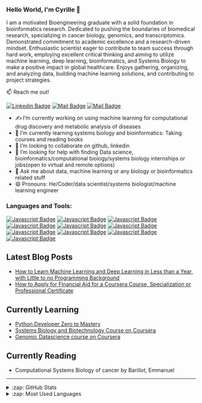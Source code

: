 ### Hello World, I'm Cyrille 👋
I am a motivated Bioengineering graduate with a solid foundation in bioinformatics research. Dedicated to pushing the boundaries of biomedical research, specializing in cancer biology, genomics, and transcriptomics. Demonstrated commitment to academic excellence and a research-driven mindset. Enthusiastic scientist eager to contribute to team success through hard work, employing excellent critical thinking and aiming to utilize machine learning, deep learning, bioinformatics, and Systems Biology to make a positive impact in global healthcare. Enjoys gathering, organizing, and analyzing data, building machine learning solutions, and contributing to project strategies.
    

:mailbox: Reach me out!    

[![Linkedin Badge](https://img.shields.io/badge/-@CyrilleMesueNJUME-929292?style=flat&labelColor=0e76a8&logo=linkedin&logoColor=white)](https://www.linkedin.com/in/cyrille-mesue-njume-3a448a184/) [![Mail Badge](https://img.shields.io/badge/-cyrillemesue@gmail.com-d27f7a?style=flat&labelColor=c0392b&logo=gmail&logoColor=white)](mailto:cyrillemesue@gmail.com) [![Mail Badge](https://img.shields.io/badge/-@CyrilleMesue-4a2019?style=flat&labelColor=010203&logo=medium&logoColor=white)](https://medium.com/@cyrillemesue) 


-  ✍ I’m currently working on using machine learning for computational drug discovery and metabolic analysis of diseases
- 🌱 I’m currently learning systems biology and bioinformatics: Taking courses and reading books
- 👯 I’m looking to collaborate on github, linkedin
- 🤔 I’m looking for help with finding Data science, bioinformatics/computational biology/systems biology internships or jobs(open to virtual and remote options)
- 💬 Ask me about data, machine learning or any biology or bioinformatics related stuff
- 😄 Pronouns: He/Coder/data scientist/systems biologist/machine learning engineer


### Languages and Tools:

[![Javascript Badge](https://img.shields.io/badge/-Python3-797979?style=for-the-badge&labelColor=white&logo=python&logoColor=2497ff)](#)
[![Javascript Badge](https://img.shields.io/badge/-MATLAB-797979?style=for-the-badge&labelColor=white&logo=octave&logoColor=2497ff)](#)
[![Javascript Badge](https://img.shields.io/badge/-MS_Excel-797979?style=for-the-badge&labelColor=white&logo=microsoft&logoColor=9aff24)](#)
[![Javascript Badge](https://img.shields.io/badge/-r_programming-797979?style=for-the-badge&labelColor=white&logo=rstudio&logoColor=ff9c24)](#)
[![Javascript Badge](https://img.shields.io/badge/-Github-797979?style=for-the-badge&labelColor=white&logo=github&logoColor=000000)](#)
[![Javascript Badge](https://img.shields.io/badge/-terminal-797979?style=for-the-badge&labelColor=white&logo=linux&logoColor=000000)](#)   
[![Javascript Badge](https://img.shields.io/badge/-COLAB-797979?style=for-the-badge&labelColor=white&logo=googlecolab&logoColor=F0DB4F)](#)
[![Javascript Badge](https://img.shields.io/badge/-Javascript-797979?style=for-the-badge&labelColor=yellow&logo=javascript&logoColor=black)](#)
[![Javascript Badge](https://img.shields.io/badge/-CSS-797979?style=for-the-badge&labelColor=white&logo=css3&logoColor=2497ff)](#)
[![Javascript Badge](https://img.shields.io/badge/-HTML-797979?style=for-the-badge&labelColor=white&logo=html5&logoColor=ff9c24)](#)    
  
## Latest Blog Posts    
* [How to Learn Machine Learning and Deep Learning in Less than a Year, with Little to no Programming Background](https://cyrillemesue.github.io/how-to-learn-machine-learning-and-deep-learning/)
* [How to Apply for Financial Aid for a Coursera Course, Specialization or Professional Certificate](https://cyrillemesue.github.io/applying-for-coursera-financial-aid/)  


## Currently Learning
* [Python Developer Zero to Mastery]([http://rosalind.info/problems/list-view/](https://www.udemy.com/course/complete-python-developer-zero-to-mastery/learn/lecture/16138371?start=0#overview))
* [Systems Biology and Biotechnology Course on Coursera](https://www.coursera.org/specializations/systems-biology)   
* [Genomic Datascience course on Coursera](https://www.coursera.org/specializations/genomic-data-science)


## Currently Reading 
* Computational Systems Biology of cancer by Barillot, Emmanuel 

----------------------------------------------------------------------------------------------------
<details>
  <summary>:zap: GitHub Stats</summary>

  <img align="left" alt="Cyrille's GitHub Stats" src="https://github-readme-stats.vercel.app/api?username=cyrillemesue&show_icons=true&hide_border=true" />

</details>

<details>
  <summary>:zap: Most Used Languages</summary>

<img align="left" alt="Cyrille's GitHub Top Languages" src="https://github-readme-stats.vercel.app/api/top-langs/?username=cyrillemesue" />

</details>



